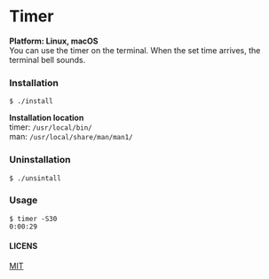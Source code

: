 # Timer    
**Platform: Linux, macOS**  
You can use the timer on the terminal.
When the set time arrives, the terminal bell sounds.


### Installation
`$ ./install`

**Installation location**  
timer: `/usr/local/bin/`  
man: `/usr/local/share/man/man1/`

### Uninstallation
`$ ./unsintall`

### Usage

`$ timer -S30`  
`0:00:29`  

#### LICENS
[MIT](https://github.com/ra-mentukemen/Timer/blob/master/LICENSE)

